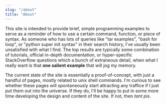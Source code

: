 ```yaml
---
slug: "/about"
title: "About"
---
```


This site is intended to provide brief, simple programming examples to serve as a reminder of how to use a certain command, function, or piece of syntax. As someone who has lots of queries like "tar examples", "bash for loop", or "python super init syntax" in their search history, I've usually been unsatisfied with what I find. The top results are typically some combination of tutorials, official in-depth documentation, or hyper-specific StackOverflow questions which a bunch of extraneous detail, when what I really want is that **one salient example** that will jog my memory.

The current state of the site is essentially a proof-of-concept, with just a handful of pages, mostly related to unix shell commands. I'm curious to see whether these pages will spontaneously start attracting any traffice if I just put them out into the universe. If they do, I'll be happy to put in some more time developing the design and content of the site. If not, then *tant pis*.
